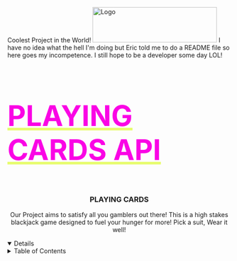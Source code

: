 <div id="top"></div>
<!--
*** Thanks for checking out the Best-README-Template. If you have a suggestion
*** that would make this better, please fork the repo and create a pull request
*** or simply open an issue with the tag "enhancement".
*** Don't forget to give the project a star!
*** Thanks again! Now go create something AMAZING! :D
***
***
***
*** To avoid retyping too much info. Do a search and replace for the following:
*** github_username, repo_name, twitter_handle, email, project_title, project_description, your_name, linkedin_username
-->


Coolest Project in the World!
    <img src="https://th.bing.com/th/id/OIP.dIYKF-Dnl_QR9mdbtxxqRwHaDt?w=343&h=175&c=7&r=0&o=5&pid=1.7" alt="Logo" width="280" height="80">
  </a></img> 
  I have no idea what the hell I'm doing but Eric told me to do a README file so here goes my incompetence. I still hope to be a developer some day LOL!

  <h3 style="text-decoration: underline; text-decoration-color: rgb(231, 252, 112); color: rgb(250, 4, 229); font-size: 64px; font-weight:44px align="center">PLAYING CARDS API</h3>

<h3 align="center">PLAYING CARDS</h3>

  <p align="center">
   Our Project aims to satisfy all you gamblers out there! This is a high stakes blackjack game designed to fuel your hunger for more! Pick a suit, Wear it well!


<!-- TABLE OF CONTENTS -->
<details open="open">
<details>
  <summary>Table of Contents</summary>
  <ol>
    <li>
DON'T REALLY KNOW WHAT TO ADD HERE
    <li><a href="#contributing">Contributing</a></li>
    <li><a href="#index.html">Playing Cards API</a></li>
    <li><a href="#contact">BlackJack Fetcher</a</>></li>
    <li><a href="#acknowledgements">Website Enhancements</a></li>
    <li><a href="#acknowledgments">Acknowledgments</a></li>
  </ol>
</details>
